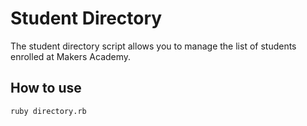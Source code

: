 # Student Directory

The student directory script allows you to manage the list of students enrolled at Makers Academy.

## How to use ##

```shell
ruby directory.rb
```
